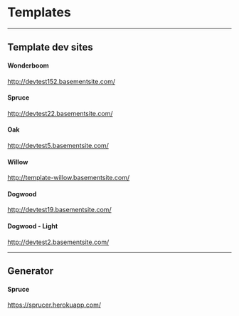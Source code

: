 # <i class="fas fa-cube"></i> Templates
***
## Template dev sites
####  Wonderboom
http://devtest152.basementsite.com/

####  Spruce
http://devtest22.basementsite.com/

####  Oak
http://devtest5.basementsite.com/

####  Willow
http://template-willow.basementsite.com/


####  Dogwood
http://devtest19.basementsite.com/

#### Dogwood - Light  
http://devtest2.basementsite.com/
***
## Generator
#### Spruce
https://sprucer.herokuapp.com/

<!-- #### Oak
https://github.com/chrisroselli/oak-template-generator -->
